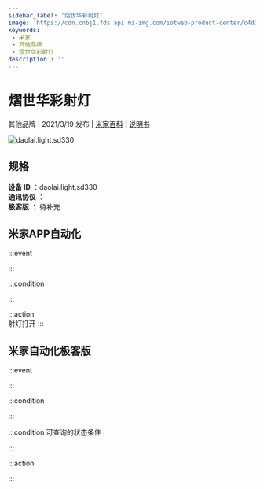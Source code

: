 ```yaml
---
sidebar_label: '熠世华彩射灯'
image: 'https://cdn.cnbj1.fds.api.mi-img.com/iotweb-product-center/c4d310e3598fc488b413079e89f42047_拟物图_射灯.png?GalaxyAccessKeyId=AKVGLQWBOVIRQ3XLEW&Expires=9223372036854775807&Signature=RTwBgxry5pctxXTOrMSaiXAqD0I='
keywords: 
 - 米家
 - 其他品牌
 - 熠世华彩射灯
description : ''
---
```

# 熠世华彩射灯

其他品牌 | 2021/3/19 发布 | [米家百科](https://home.mi.com/webapp/content/baike/product/index.html?model=daolai.light.sd330) | [说明书](https://home.mi.com/views/introduction.html?model=daolai.light.sd330&region=cn)

![daolai.light.sd330](https://cdn.cnbj1.fds.api.mi-img.com/iotweb-product-center/c4d310e3598fc488b413079e89f42047_拟物图_射灯.png?GalaxyAccessKeyId=AKVGLQWBOVIRQ3XLEW&Expires=9223372036854775807&Signature=RTwBgxry5pctxXTOrMSaiXAqD0I=)

## 规格  
> 
**设备 ID** ：daolai.light.sd330  
**通讯协议** ：  
**极客版**  ： 待补充 


## 米家APP自动化  

:::event  

:::

:::condition  

:::

:::action   
射灯打开
:::

## 米家自动化极客版  

:::event  

:::

:::condition  

:::

:::condition 可查询的状态条件  

:::

:::action  

:::

        
